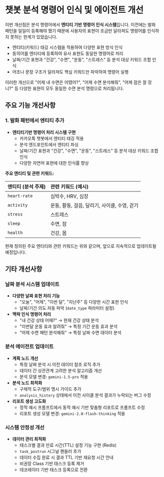 # 챗봇 분석 명령어 인식 및 에이전트 개선

이번 개선점은 분석 명령어에서 **엔티티 기반 명령어 인식 시스템**입니다. 
이전에는 발화 패턴을 일일이 등록해야 했기 때문에 사용자의 표현이 조금만 달라져도 명령어를 인식하지 못하는 한계가 있었습니다. 

- 엔티티(키워드) 태깅 시스템을 적용하여 다양한 표현 방식 인식
- 동의어를 엔티티에 등록하여 유사 표현도 동일한 명령어로 처리
- 날짜/기간 표현과 "건강", "수면", "운동", "스트레스" 등 분석 대상 키워드 조합 인식
- 어조나 문장 구조가 달라져도 핵심 키워드만 파악하여 명령어 실행

이러한 개선으로 "어제 내 수면은 어땠어?", "어제 수면 분석해줘", "어제 잠은 잘 잤니?" 등 다양한 표현이 모두 동일한 수면 분석 명령으로 처리됩니다.

## 주요 기능 개선사항

### 1. 발화 패턴에서 엔티티 추가

- **엔티티기반 명령어 처리 시스템 구현**
  - 카카오톡 챗봇에서 엔티티 태깅 적용
  - 분석 엔드포인트에서 엔티티 파싱
  - 날짜/기간 표현과 "건강", "수면", "운동", "스트레스" 등 분석 대상 키워드 조합 인식
  - 다양한 자연어 표현에 대한 인식률 향상

**주요 엔티티 및 관련 키워드:**

| 엔티티 (분석 주제) | 관련 키워드 (예시)              |
| :----------------- | :-------------------------------- |
| `heart-rate`       | 심박수, HRV, 심장               |
| `activity`         | 운동, 활동, 걸음, 달리기, 사이클, 수영, 걷기 |
| `stress`           | 스트레스                           |
| `sleep`            | 수면, 잠                           |
| `health`           | 건강, 몸                           |

현재 정의된 주요 엔티티와 관련 키워드는 위와 같으며, 앞으로 지속적으로 업데이트될 예정입니다.

## 기타 개선사항

### 날짜 분석 시스템 업데이트
- **다양한 날짜 표현 처리 기능**
  - "오늘", "어제", "이번 달", "지난주" 등 다양한 시간 표현 인식 
  - 날짜/기간 의도 자동 파악 (`date_type` 파라미터 설정)
- **맥락 인식 명령어 처리**
  - "내 건강 상태 어때?" → 현재 건강 상태 분석
  - "이번달 운동 효과 알려줘" → 특정 기간 운동 효과 분석
  - "어제 수면 패턴 분석해줘" → 특정 날짜 수면 데이터 분석

### 분석 에이전트 업데이트
- **계획 노드 개선**
  - 특정 날짜 분석 시 이전 데이터 참조 로직 추가
  - 데이터 간 상관관계 고려한 분석 알고리즘 개선
  - 분석 모델 변경: `gemini-1.5-pro` 적용
- **분석 노드 최적화**
  - 구체적 도구/범위 명시 가이드 추가
  - `analysis_history` 상태에서 이전 사이클 분석 결과가 누락되는 버그 수정
- **리포트 생성 고도화**
  - 정적 예시 프롬프트에서 동적 예시 기반 맞춤형 리포트로 프롬프트 수정
  - 리포트 생성 모델 변경: `gemini-2.0-flash-thinking` 적용

### 시스템 안정성 개선
- **데이터 관리 최적화**
  - 태스크별 결과 만료 시간(TTL) 설정 기능 구현 (Redis)
  - `task_postrun` 시그널 핸들러 추가
  - 데이터 수집 완료 시 결과 TTL 기반 재요청 시간 안내
  - 비권장 Class 기반 태스크 등록 제거
  - 데코레이터 기반 태스크 등록으로 전환